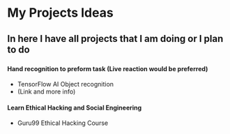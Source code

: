 # My Projects Ideas
## In here I have all projects that I am doing or I plan to do
###
#### Hand recognition to preform task (Live reaction would be preferred)
  * TensorFlow AI Object recognition
  * (Link and more info)

#### Learn Ethical Hacking and Social Engineering
  * Guru99 Ethical Hacking Course
